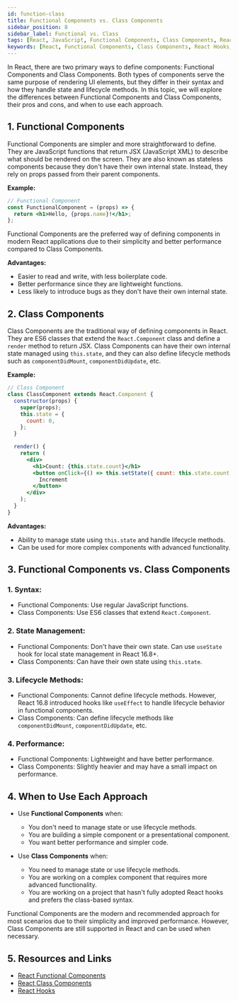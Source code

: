 ```yaml
---
id: function-class
title: Functional Components vs. Class Components
sidebar_position: 8
sidebar_label: Functional vs. Class
tags: [React, JavaScript, Functional Components, Class Components, React Hooks, State Management, React Component Types]
keywords: [React, Functional Components, Class Components, React Hooks, State Management, Component Types, React Component Comparison, React Lifecycle, React State, React Props]
---
```



In React, there are two primary ways to define components: Functional Components and Class Components. Both types of components serve the same purpose of rendering UI elements, but they differ in their syntax and how they handle state and lifecycle methods. In this topic, we will explore the differences between Functional Components and Class Components, their pros and cons, and when to use each approach.

## 1. Functional Components

Functional Components are simpler and more straightforward to define. They are JavaScript functions that return JSX (JavaScript XML) to describe what should be rendered on the screen. They are also known as stateless components because they don't have their own internal state. Instead, they rely on props passed from their parent components.

**Example:**
```jsx
// Functional Component
const FunctionalComponent = (props) => {
  return <h1>Hello, {props.name}!</h1>;
};
```

Functional Components are the preferred way of defining components in modern React applications due to their simplicity and better performance compared to Class Components.

**Advantages:**
- Easier to read and write, with less boilerplate code.
- Better performance since they are lightweight functions.
- Less likely to introduce bugs as they don't have their own internal state.

## 2. Class Components

Class Components are the traditional way of defining components in React. They are ES6 classes that extend the `React.Component` class and define a `render` method to return JSX. Class Components can have their own internal state managed using `this.state`, and they can also define lifecycle methods such as `componentDidMount`, `componentDidUpdate`, etc.

**Example:**
```jsx
// Class Component
class ClassComponent extends React.Component {
  constructor(props) {
    super(props);
    this.state = {
      count: 0,
    };
  }

  render() {
    return (
      <div>
        <h1>Count: {this.state.count}</h1>
        <button onClick={() => this.setState({ count: this.state.count + 1 })}>
          Increment
        </button>
      </div>
    );
  }
}
```

**Advantages:**
- Ability to manage state using `this.state` and handle lifecycle methods.
- Can be used for more complex components with advanced functionality.

## 3. Functional Components vs. Class Components

### 1. Syntax:
- Functional Components: Use regular JavaScript functions.
- Class Components: Use ES6 classes that extend `React.Component`.

### 2. State Management:
- Functional Components: Don't have their own state. Can use `useState` hook for local state management in React 16.8+.
- Class Components: Can have their own state using `this.state`.

### 3. Lifecycle Methods:
- Functional Components: Cannot define lifecycle methods. However, React 16.8 introduced hooks like `useEffect` to handle lifecycle behavior in functional components.
- Class Components: Can define lifecycle methods like `componentDidMount`, `componentDidUpdate`, etc.

### 4. Performance:
- Functional Components: Lightweight and have better performance.
- Class Components: Slightly heavier and may have a small impact on performance.

## 4. When to Use Each Approach

- Use **Functional Components** when:
  - You don't need to manage state or use lifecycle methods.
  - You are building a simple component or a presentational component.
  - You want better performance and simpler code.

- Use **Class Components** when:
  - You need to manage state or use lifecycle methods.
  - You are working on a complex component that requires more advanced functionality.
  - You are working on a project that hasn't fully adopted React hooks and prefers the class-based syntax.

Functional Components are the modern and recommended approach for most scenarios due to their simplicity and improved performance. However, Class Components are still supported in React and can be used when necessary.

## 5. Resources and Links

- [React Functional Components](https://reactjs.org/docs/components-and-props.html#function-and-class-components)
- [React Class Components](https://reactjs.org/docs/react-component.html)
- [React Hooks](https://reactjs.org/docs/hooks-intro.html)
